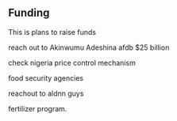 ## Funding 

This is plans to raise funds 

reach out to Akinwumu Adeshina
afdb $25 billion 

check nigeria price control mechanism

food security agencies 

reachout to aldnn guys 

fertilizer program. 